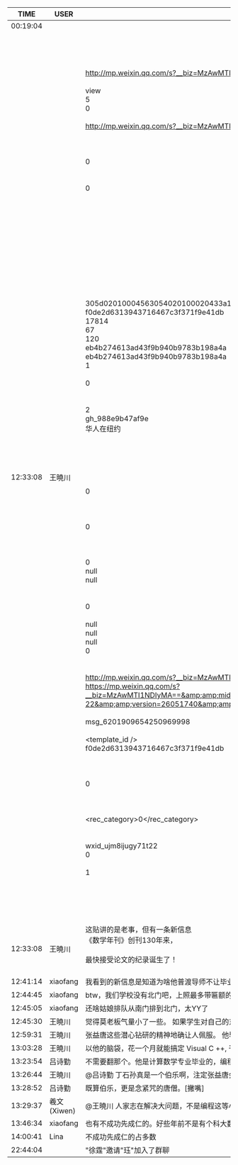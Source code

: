 TIME | USER | MESSAGE
--- | --- | ---
00:19:04 | | 
12:33:08 | 王曉川 | <?xml version="1.0"?><br/><msg><br/>	<appmsg appid="" sdkver="0"><br/>		<title>北大传奇天才去美国深造, 竟在海外一蹶不振, 沦落20多年！如今却因这件事震惊了全世界！</title><br/>		<des>http://mp.weixin.qq.com/s?__biz=MzAwMTI1NDIyMA==&amp;amp;mid=2653166797&amp;amp;idx=1&amp;amp;sn=9eb387591f1d93add1d434279e504d93&amp;amp;chksm=810ccaeeb67b43f83c0c616c842670a3f2d32732a96f6ebc5d54106320a0f76970505adbd1d7#rd</des><br/>		<username /><br/>		<action>view</action><br/>		<type>5</type><br/>		<showtype>0</showtype><br/>		<content /><br/>		<url>http://mp.weixin.qq.com/s?__biz=MzAwMTI1NDIyMA==&amp;amp;mid=2653166797&amp;amp;idx=1&amp;amp;sn=9eb387591f1d93add1d434279e504d93&amp;amp;chksm=810ccaeeb67b43f83c0c616c842670a3f2d32732a96f6ebc5d54106320a0f76970505adbd1d7&amp;amp;mpshare=1&amp;amp;scene=1&amp;amp;srcid=1228mhec3PJOMSBMT2isydYn#rd</url><br/>		<lowurl /><br/>		<dataurl /><br/>		<lowdataurl /><br/>		<contentattr>0</contentattr><br/>		<streamvideo><br/>			<streamvideourl /><br/>			<streamvideototaltime>0</streamvideototaltime><br/>			<streamvideotitle /><br/>			<streamvideowording /><br/>			<streamvideoweburl /><br/>			<streamvideothumburl /><br/>			<streamvideoaduxinfo /><br/>			<streamvideopublishid /><br/>		</streamvideo><br/>		<canvasPageItem><br/>			<canvasPageXml><![CDATA[]]></canvasPageXml><br/>		</canvasPageItem><br/>		<appattach><br/>			<attachid /><br/>			<cdnthumburl>305d02010004563054020100020433a184fe020310d95f020431c1cdcb02045a4538e3042f6175706170706d73675f366133333032613234643535333634645f313531343438353938353635375f3136333935300204010c00030201000400</cdnthumburl><br/>			<cdnthumbmd5>f0de2d6313943716467c3f371f9e41db</cdnthumbmd5><br/>			<cdnthumblength>17814</cdnthumblength><br/>			<cdnthumbheight>67</cdnthumbheight><br/>			<cdnthumbwidth>120</cdnthumbwidth><br/>			<cdnthumbaeskey>eb4b274613ad43f9b940b9783b198a4a</cdnthumbaeskey><br/>			<aeskey>eb4b274613ad43f9b940b9783b198a4a</aeskey><br/>			<encryver>1</encryver><br/>			<fileext /><br/>			<islargefilemsg>0</islargefilemsg><br/>		</appattach><br/>		<extinfo /><br/>		<androidsource>2</androidsource><br/>		<sourceusername>gh_988e9b47af9e</sourceusername><br/>		<sourcedisplayname>华人在纽约</sourcedisplayname><br/>		<commenturl /><br/>		<thumburl /><br/>		<mediatagname /><br/>		<messageaction><![CDATA[]]></messageaction><br/>		<messageext><![CDATA[]]></messageext><br/>		<emoticongift><br/>			<packageflag>0</packageflag><br/>			<packageid /><br/>		</emoticongift><br/>		<emoticonshared><br/>			<packageflag>0</packageflag><br/>			<packageid /><br/>		</emoticonshared><br/>		<designershared><br/>			<designeruin>0</designeruin><br/>			<designername>null</designername><br/>			<designerrediretcturl>null</designerrediretcturl><br/>		</designershared><br/>		<emotionpageshared><br/>			<tid>0</tid><br/>			<title>null</title><br/>			<desc>null</desc><br/>			<iconUrl>null</iconUrl><br/>			<secondUrl>null</secondUrl><br/>			<pageType>0</pageType><br/>		</emotionpageshared><br/>		<webviewshared><br/>			<shareUrlOriginal>http://mp.weixin.qq.com/s?__biz=MzAwMTI1NDIyMA==&amp;amp;mid=2653166797&amp;amp;idx=1&amp;amp;sn=9eb387591f1d93add1d434279e504d93&amp;amp;chksm=810ccaeeb67b43f83c0c616c842670a3f2d32732a96f6ebc5d54106320a0f76970505adbd1d7&amp;amp;mpshare=1&amp;amp;scene=1&amp;amp;srcid=1228mhec3PJOMSBMT2isydYn&amp;amp;from=groupmessage#rd</shareUrlOriginal><br/>			<shareUrlOpen>https://mp.weixin.qq.com/s?__biz=MzAwMTI1NDIyMA==&amp;amp;mid=2653166797&amp;amp;idx=1&amp;amp;sn=9eb387591f1d93add1d434279e504d93&amp;amp;chksm=810ccaeeb67b43f83c0c616c842670a3f2d32732a96f6ebc5d54106320a0f76970505adbd1d7&amp;amp;mpshare=1&amp;amp;scene=1&amp;amp;srcid=1228mhec3PJOMSBMT2isydYn&amp;amp;from=groupmessage&amp;amp;ascene=1&amp;amp;devicetype=android-22&amp;amp;version=26051740&amp;amp;nettype=WIFI&amp;amp;abtest_cookie=AwABAAoADAANAAYAI4geAGKIHgD8iB4A%2BYkeABiKHgBQih4AAQDDiR4A&amp;amp;lang=en&amp;amp;pass_ticket=yOmlW27KYUaq00j1mMT6HrXj0%2BiVUA9xf15uPUsMVZusNOKmlAoWsaZi4S51v35T&amp;amp;wx_header=1</shareUrlOpen><br/>			<jsAppId /><br/>			<publisherId>msg_6201909654250969998</publisherId><br/>		</webviewshared><br/>		<template_id /><br/>		<md5>f0de2d6313943716467c3f371f9e41db</md5><br/>		<weappinfo><br/>			<username /><br/>			<appid /><br/>			<appservicetype>0</appservicetype><br/>		</weappinfo><br/>		<statextstr /><br/>		<websearch><br/>			<rec_category>0</rec_category><br/>		</websearch><br/>	</appmsg><br/>	<fromusername>wxid_ujm8ijugy71t22</fromusername><br/>	<scene>0</scene><br/>	<appinfo><br/>		<version>1</version><br/>		<appname></appname><br/>	</appinfo><br/>	<commenturl></commenturl><br/></msg><br/><br/>
12:33:08 | 王曉川 | 这贴讲的是老事，但有一条新信息<br/>《数学年刊》创刊130年来，<br/><br/>最快接受论文的纪录诞生了！<br/><br/>
12:41:14 | xiaofang | 我看到的新信息是知道为啥他普渡导师不让毕业了，之前也好奇但懒得问同学
12:44:45 | xiaofang | btw，我们学校没有北门吧，上照最多带匾额的那是西门，其次是南门，剩下的西南门 东门 东南门都是小门
12:45:05 | xiaofang | 还啥姑娘排队从南门排到北门，太YY了
12:45:30 | 王曉川 | 觉得莫老板气量小了一些。 如果学生对自己的东西有疑问，留这么久有什么用? 特别能干的学生多留些日子是帮出文章。 
12:59:31 | 王曉川 | 张益唐这些潜心钻研的精神地确让人佩服。 他毕业那个时候，翻一本 Visual Basic 24 hours 或 Power Builder 7 days, 就能找一份工作
13:03:28 | 王曉川 | 以他的脑袋，花一个月就能搞定 Visual C ++, 干一年就比他的教授赚得多了。 幸好他没走那一条路，才有当今这样伟大的成果。 外人看是苦熬二十多年，他自己是乐在其中
13:23:54 | 吕诗勤 | 不需要翻那个。他是计算数学专业毕业的，编程不在话下。考研时改的纯数学，考了纯数学专业的第一名。
13:26:44 | 王曉川 | @吕诗勤 丁石孙真是一个伯乐啊，注定张益唐会发光
13:28:52 | 吕诗勤 | 既算伯乐，更是念紧咒的唐僧。[撇嘴]
13:29:37 | 羲文(Xiwen) | @王曉川 人家志在解决大问题，不是编程这等小儿科的东西。[偷笑]
13:46:34 | xiaofang | 也有不成功先成仁的。好些年前不是有个科大数学系的怪才，也是读书不得志，好朋友建议他去当精算师他不肯，一边送报纸一遍边思考数学，结果被撞去世了
14:00:41 | Lina | 不成功先成仁的占多数
22:44:04 | | "徐霆"邀请"珏"加入了群聊
